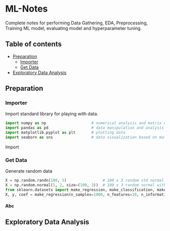 # ML-Notes
Complete notes for performing Data Gathering, EDA, Preprocessing, Training ML model, evaluating model and hyperparameter tuning.
## Table of contents
- [Preparation](#Preparation)
	- [Importer](#Importer)
	- [Get Data](#Get-Data)
- [Exploratory Data Analysis](#Exploratory-Data-Analysis)


## Preparation
### Importer
Import standard library for playing with data.
```python
import numpy as np                    # numerical analysis and matrix computation 
import pandas as pd                   # data manipulation and analysis on tabular data
import matplotlib.pyplot as plt       # plotting data
import seaborn as sns                 # data visualization based on matplotlib
```
Import 
### Get Data
Generate random data
```python
X = np.random.randn(100, 3)                # 100 x 3 random std normal dist array
X = np.random.normal(1, 2, size=(100, 3))  # 100 x 3 random normal with mean 1 and stddev 2
from sklearn.datasets import make_regression, make_classification, make_blobs
X, y, coef = make_regression(n_samples=1000, n_features=10, n_informative=10, n_targets=1, bias=0.0, effective_rank=None, tail_strength=0.5, noise=0.0, shuffle=True, coef=False, random_state=None)
```

#### Abc
## Exploratory Data Analysis

<!--stackedit_data:
eyJoaXN0b3J5IjpbLTIwNTg4MDgyOCw4NTcwMzgyNTMsLTcwOD
IwNTU2MCwxOTI5MjIzMzQ2LDE3ODE2OTk1MjQsODc4MTE0MzI5
LC0xODQwMzM2OTcsMTYwODg2Mzg2OSwxMzY1NjQxNTY5LDEzMD
k2MzYwMTEsLTIwODkwMTA0NzIsMTI3ODA2NDYxOF19
-->